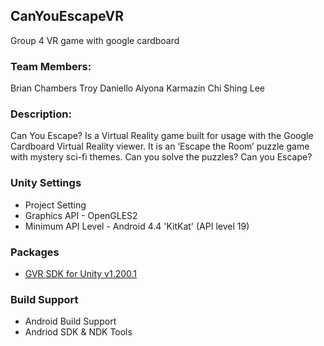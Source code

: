 ## CanYouEscapeVR
Group 4 VR game with google cardboard

### Team Members: 
 Brian Chambers
 Troy Daniello
 Alyona Karmazin
 Chi Shing Lee
 
### Description:
 Can You Escape? Is a Virtual Reality game built for usage with the Google Cardboard Virtual Reality viewer. It is an ‘Escape the Room’ puzzle game with mystery sci-fi themes. Can you solve the puzzles? Can you Escape?

### Unity Settings
 - Project Setting 
  - Graphics API - OpenGLES2
 - Minimum API Level - Android 4.4 'KitKat' (API level 19)
 
### Packages
 - [GVR SDK for Unity v1.200.1](https://github.com/googlevr/gvr-unity-sdk/releases)
 
### Build Support 
 - Android Build Support
 - Andriod SDK & NDK Tools
